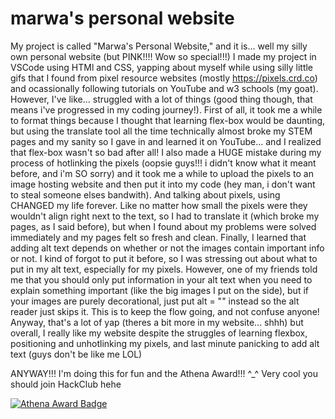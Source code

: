 # marwa's personal website
My project is called "Marwa's Personal Website," and it is... well my silly own personal website (but PINK!!!! Wow so special!!!) I made my project in VSCode using HTMl and CSS, yapping about myself while using silly little gifs that I found from pixel resource websites (mostly https://pixels.crd.co) and ocassionally following tutorials on YouTube and w3 schools (my goat). However, I've like... struggled with a lot of things (good thing though, that means i've progressed in my coding journey!). First of all, it took me a while to format things because I thought that learning flex-box would be daunting, but using the translate tool all the time technically almost broke my STEM pages and my sanity so I gave in and learned it on YouTube... and I realized that flex-box wasn't so bad after all! I also made a HUGE mistake during my process of hotlinking the pixels (oopsie guys!!! i didn't know what it meant before, and i'm SO sorry) and it took me a while to upload the pixels to an image hosting website and then put it into my code (hey man, i don't want to steal someone elses bandwith). And talking about pixels, using <span> CHANGED my life forever. Like no matter how small the pixels were they wouldn't align right next to the text, so I had to translate it (which broke my pages, as I said before), but when I found about <span> my problems were solved immediately and my pages felt so fresh and clean. Finally, I learned that adding alt text depends on whether or not the images contain important info or not. I kind of forgot to put it before, so I was stressing out about what to put in my alt text, especially for my pixels. However, one of my friends told me that you should only put information in your alt text when you need to explain something important (like the big images I put on the side), but if your images are purely decorational, just put alt = "" instead so the alt reader just skips it. This is to keep the flow going, and not confuse anyone! Anyway, that's a lot of yap (theres a bit more in my website... shhh) but overall, I really like my website despite the struggles of learning flexbox, positioning and unhotlinking my pixels, and last minute panicking to add alt text (guys don't be like me LOL)

ANYWAY!!! I'm doing this for fun and the Athena Award!!! ^_^ Very cool you should join HackClub hehe

[![Athena Award Badge](https://img.shields.io/endpoint?url=https%3A%2F%2Faward.athena.hackclub.com%2Fapi%2Fbadge)](https://award.athena.hackclub.com?utm_source=readme)
